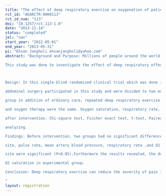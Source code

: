 ```yaml
---
title: "The effect of deep respiratory exercise on oxygenation of patients under major abdominal surgery"
rct_id: "AEARCTR-0000113"
rct_id_num: "113"
doi: "10.1257/rct.113-1.0"
date: "2013-11-14"
status: "completed"
jel: "nan"
start_year: "2012-05-01"
end_year: "2013-05-31"
pi: "Ehsan Jangholi ehsanjangholi@yahoo.com"
abstract: "Background and Purpose: Millions of people around the world experience abdominal surgery every year. Despite of subsequent advances in anesthesia and surgical care, postoperative pulmonary complications (PPCs) still are a significant problem in modern practice. 
This study was done to investigate the effect of deep respiratory effect on oxygenation of patient under major abdominal surgery. 

Design: In this single-blind randomized clinical trial which was done in surgery ward of Shahid Beheshti Hospital in QOM in 2012, forty elective patients who needed major 
abdominal surgery participated in this study and were divided to two equal groups(control and experimental). Control group had been received routine care but experimental 
group in addition of ordinary care, repeated deep respiratory exercise four times an hour for 2 consecutive hours. The arrangement of patients about their position, mobility 
and oxygen therapy were the same. Oxygen saturation, respiratory rate, heart rate, mean blood pressure and the severity of pain in surgery site were measured before and 
after intervention. Chi-square test, Fischer exact test, t-test, Paired t- test, Wilcoxon rank sum test, Kolmogorov-Smirnov test, loan test and Manvitini test were used for data 
analyzing. 
Findings: Before intervention, two groups had no significant difference about demographic characteristics, intermediary factors in oxygenation, the severity of pain in surgery 
site, pulse rate, mean artery blood pressure, respiratory rate ,and O2 saturation(P>0.05).After the intervention, the change of O2 saturation and the severity of pain in surgery 
site were significant (P<0.05).Furthermore the results revealed, the deep respiratory exercise can reduce the pain of surgery site and mean blood pressure and increase the 
O2 saturation in experimental group. 
Conclusion: Deep respiratory exercise can reduce the severity of pain in surgery site and mean artery blood pressure and increase the O2 saturation in patients after major abdominal surgery
"
layout: registration
---
```


